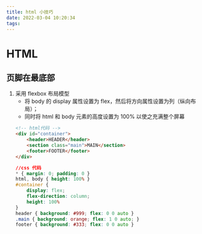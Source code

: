 ```yaml
---
title: html 小技巧
date: 2022-03-04 10:20:34
tags:
---
```

# HTML
## 页脚在最底部
1. 采用 flexbox 布局模型
    * 将 body 的 display 属性设置为 flex，然后将方向属性设置为列（纵向布局）；
    * 同时将 html 和 body 元素的高度设置为 100% 以使之充满整个屏幕
    ```html
    <!-- html代码 -->
    <div id="container">
        <header>HEADER</header>
        <section class="main">MAIN</section>
        <footer>FOOTER</footer>
    </div>
    ```
    ```css
    //css 代码
    * { margin: 0; padding: 0 }
    html, body { height: 100% }
    #container {
        display: flex;
        flex-direction: column;
        height: 100%
    }
    header { background: #999; flex: 0 0 auto }
    .main { background: orange; flex: 1 0 auto; }
    footer { background: #333; flex: 0 0 auto }
    ```